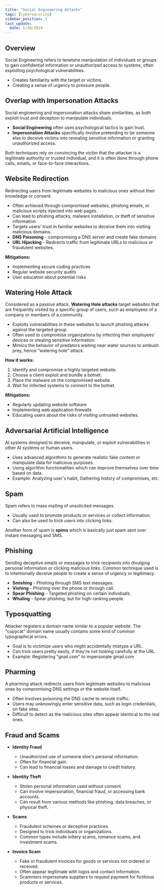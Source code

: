 ```yaml
---
title: "Social Engineering Attacks"
tags: [Cybersecurity]
sidebar_position: 3
last_update:
  date: 1/30/2024
---
```



## Overview 

Social Engineering refers to tenetshe manipulation of individuals or groups to gain confidential information or unauthorized access to systems, often exploiting psychological vulnerabilities.

- Creates familiarity with the target or victims.
- Creating a sense of urgency to pressure people.

## Overlap with Impersonation Attacks 

Social engineering and impersonation attacks share similarities, as both exploit trust and deception to manipulate individuals. 

- **Social Engineering** often uses psychological tactics to gain trust. 
- **Impersonation Attacks** specifically involve pretending to be someone else to deceive victims into revealing sensitive information or granting unauthorized access.

Both techniques rely on convincing the victim that the attacker is a legitimate authority or trusted individual,  and it is often done through phone calls, emails, or face-to-face interactions.

## Website Redirection

Redirecting users from legitimate websites to malicious ones without their knowledge or consent.

  - Often achieved through compromised websites, phishing emails, or malicious scripts injected into web pages.
  - Can lead to phishing attacks, malware installation, or theft of sensitive information.
  - Targets users' trust in familiar websites to deceive them into visiting malicious domains.
  - **DNS Poisoning** - compromising a DNS server and create fake domains
  - **URL Hijacking** - Redirects traffic from legitimate URLs to malicious or fraudulent websites.

**Mitigations:**

- Implementing secure coding practices
- Regular website security audits
- User education about potential risks

## Watering Hole Attack

Considered as a passive attack, **Watering Hole attacks** target websites that are frequently visited by a specific group of users, such as employees of a company or members of a community.

- Exploits vulnerabilities in these websites to launch phishing attacks against the targeted group.
- Often used to compromise organizations by infecting their employees' devices or stealing sensitive information.
- Mimics the behavior of predators waiting near water sources to ambush prey, hence "watering hole" attack.
  
**How it works:**

1. Identify and compromise a highly targeted website.
2. Choose a client exploit and bundle a botnet.
3. Place the malware on the compromised website.
4. Wait for infected systems to connect to the botnet.

**Mitigations:**

- Regularly updating website software
- Implementing web application firewalls
- Educating users about the risks of visiting untrusted websites.

## Adversarial Artificial Intelligence

AI systems designed to deceive, manipulate, or exploit vulnerabilities in other AI systems or human users.

- Uses advanced algorithms to generate realistic fake content or manipulate data for malicious purposes.
- Using algorithm functionalities which can improve themselves over time based on data.
- Example: Analyzing user's habit, Gathering history of compromises, etc.

## Spam 

Spam refers to mass mailing of unsolicited messages.

- Usually used to promote products or services or collect information.
- Can also be used to trick users into clicking links.

Another form of spam is **spims** which is basically just spam sent over instant messaging and SMS.

## Phishing

Sending deceptive emails or messages to trick recipients into divulging personal information or clicking malicious links. Common technique used is to intentionally deceive people to create a sense of urgency or legitimacy.

- **Smishing** - Phishing through SMS text messages.
- **Vishing** - Phishing over the phone or through call.
- **Spear Phishing** - Targeted phishing on certain individuals.
- **Whaling** - Spear phishing, but for high-ranking people.

## Typosquatting   

Attacker registers a domain name similar to a popular website. The "copycat" domain name usually contains some kind of common typographical errors.

- Goal is to victimize users who might accidentally mistype a URL.
- Can trick users pretty easily, if they're not looking carefully at the URL.
- Example: Registering "gnail.com" to impersonate gmail.com

## Pharming 

A pharming attack redirects users from legitimate websites to malicious ones by compromising DNS settings or the website itself.

- Often involves poisoning the DNS cache to reroute traffic.
- Users may unknowingly enter sensitive data, such as login credentials, on fake sites.
- Difficult to detect as the malicious sites often appear identical to the real ones.

## Fraud and Scams

- **Identity Fraud**
  - Unauthorized use of someone else's personal information.
  - Often for financial gain.
  - Can lead to financial losses and damage to credit history.

- **Identity Theft**
  - Stolen personal information used without consent.
  - Can involve impersonation, financial fraud, or accessing bank accounts.
  - Can result from various methods like phishing, data breaches, or physical theft.

- **Scams**
  - Fraudulent schemes or deceptive practices.
  - Designed to trick individuals or organizations.
  - Common types include lottery scams, romance scams, and investment scams.

- **Invoice Scam**
  - Fake or fraudulent invoices for goods or services not ordered or received.
  - Often appear legitimate with logos and contact information.
  - Scammers impersonate suppliers to request payment for fictitious products or services.